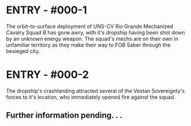 # ENTRY - #000-1
The orbit-to-surface deployment of UNS-CV Rio Grande Mechanized Cavalry Squad B has gone awry, with it's dropship having been shot down by an unknown energy weapon. The squad's mechs are on their own in unfamiliar territory as they make their way to FOB Saber through the besieged city.

# ENTRY - #000-2
The dropship's crashlanding attracted several of the Vestan Sovereignty's forces to it's location, who immediately opened fire against the squad. 

## Further information pending. . .
